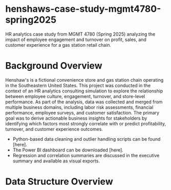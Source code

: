 # henshaws-case-study-mgmt4780-spring2025
HR analytics case study from MGMT 4780 (Spring 2025) analyzing the impact of employee engagement and turnover on profit, sales, and customer experience for a gas station retail chain.
# Background Overview
Henshaw's is a fictional convenience store and gas station chain operating in the Southeastern United States. This project was conducted in the context of an HR analytics consulting simulation to explore the relationship between employee culture, engagement, turnover, and store-level performance. As part of the analysis, data was collected and merged from multiple business domains, including labor risk assessments, financial performance, employee surveys, and customer satisfaction.
The primary goal was to derive actionable business insights for stakeholders by identifying which factors most strongly correlate with or predict profitability, turnover, and customer experience outcomes. 
* Python-based data cleaning and outlier handling scripts can be found [here].
* The Power BI dashboard can be downloaded [here].
* Regression and correlation summaries are discussed in the executive summary and available as visual exports.

# Data Structure Overview 



